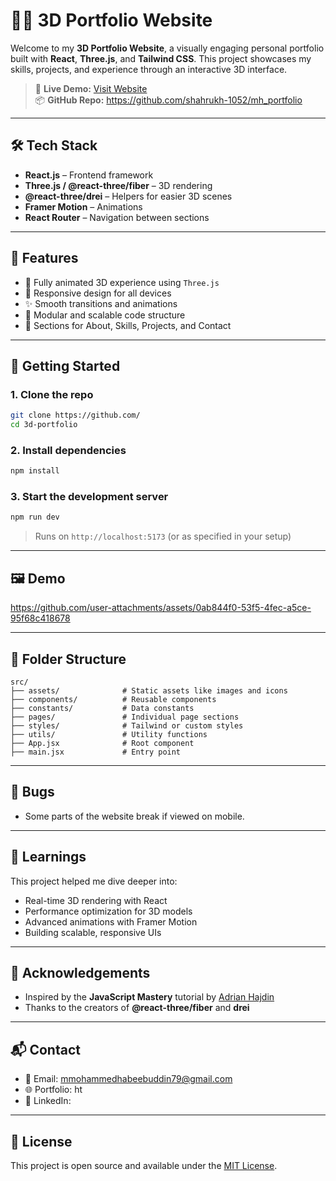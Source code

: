 # 🧑‍💻 3D Portfolio Website

Welcome to my **3D Portfolio Website**, a visually engaging personal portfolio built with **React**, **Three.js**, and **Tailwind CSS**. This project showcases my skills, projects, and experience through an interactive 3D interface.

> 🔗 **Live Demo:** [Visit Website](https://mh-lab.vercel.app/)  
> 📦 **GitHub Repo:** https://github.com/shahrukh-1052/mh_portfolio
---

## 🛠️ Tech Stack

- **React.js** – Frontend framework
- **Three.js / @react-three/fiber** – 3D rendering
- **@react-three/drei** – Helpers for easier 3D scenes
- **Framer Motion** – Animations
- **React Router** – Navigation between sections

---

## 📸 Features

- 🌌 Fully animated 3D experience using `Three.js`
- 📱 Responsive design for all devices
- ✨ Smooth transitions and animations
- 🧩 Modular and scalable code structure
- 💼 Sections for About, Skills, Projects, and Contact

---

## 🚀 Getting Started

### 1. Clone the repo

```bash
git clone https://github.com/
cd 3d-portfolio
```

### 2. Install dependencies

```bash
npm install
```

### 3. Start the development server

```bash
npm run dev
```

> Runs on `http://localhost:5173` (or as specified in your setup)

---

## 🖼️ Demo


https://github.com/user-attachments/assets/0ab844f0-53f5-4fec-a5ce-95f68c418678


---

## 📂 Folder Structure

```
src/
├── assets/              # Static assets like images and icons
├── components/          # Reusable components
├── constants/           # Data constants
├── pages/               # Individual page sections
├── styles/              # Tailwind or custom styles
├── utils/               # Utility functions
├── App.jsx              # Root component
├── main.jsx             # Entry point
```

---

## 🐞 Bugs

- Some parts of the website break if viewed on mobile.

---

## 🧠 Learnings

This project helped me dive deeper into:
- Real-time 3D rendering with React
- Performance optimization for 3D models
- Advanced animations with Framer Motion
- Building scalable, responsive UIs

---

## 🙏 Acknowledgements

- Inspired by the **JavaScript Mastery** tutorial by [Adrian Hajdin](https://github.com/adrianhajdin)
- Thanks to the creators of **@react-three/fiber** and **drei**

---

## 📬 Contact

- 📧 Email: mmohammedhabeebuddin79@gmail.com
- 🌐 Portfolio: ht
- 💼 LinkedIn: 

---

## 📄 License

This project is open source and available under the [MIT License](LICENSE).
